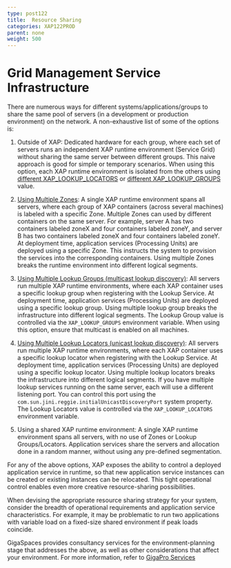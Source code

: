 ```yaml
---
type: post122
title:  Resource Sharing
categories: XAP122PROD
parent: none
weight: 500
---
```


# Grid Management Service Infrastructure

There are numerous ways for different systems/applications/groups to share the same pool of servers (in a development or production environment) on the network.  A non-exhaustive list of some of the options is:

1. Outside of XAP:  Dedicated hardware for each group, where each set of servers runs an independent XAP runtime environment (Service Grid) without sharing the same server between different groups.  This naive approach is good for simple or temporary scenarios. When using this option, each XAP runtime environment is isolated from the others using [different XAP_LOOKUP_LOCATORS](../-production-xap.considerations.html#running-multiple-locators) or [different XAP_LOOKUP_GROUPS](#running-multiple-groups) value.

2. [Using Multiple Zones](#running-multiple-zones):  A single XAP runtime environment spans all servers, where each group of XAP containers (across several machines) is labeled with a specific Zone.  Multiple Zones can used by different containers on the same server. For example,  server A has two containers labeled zoneX and four containers labeled zoneY, and server B has two containers labeled zoneX and four containers labeled zoneY.
At deployment time, application services (Processing Units) are deployed using a specific Zone. This instructs the system to provision the services into the corresponding containers.  Using multiple Zones breaks the runtime environment into different logical segments.

3. [Using Multiple Lookup Groups (multicast lookup discovery)](#running-multiple-groups):  All servers run multiple XAP runtime environments, where each XAP container uses a specific lookup group when registering with the Lookup Service.  At deployment time, application services (Processing Units) are deployed using a specific lookup group. Using multiple lookup group breaks the infrastructure into different logical segments. The Lookup Group value is controlled via the `XAP_LOOKUP_GROUPS` environment variable. When using this option, ensure that multicast is enabled on all machines.

4. [Using Multiple Lookup Locators (unicast lookup discovery)](#running-multiple-locators): All servers run multiple XAP runtime environments, where each XAP container uses a specific lookup locator when registering with the Lookup Service.  At deployment time, application services (Processing Units) are deployed using a specific lookup locator. Using multiple lookup locators breaks the infrastructure into different logical segments. If you have multiple lookup services running on the same server, each will use a different listening port. You can control this port using the `com.sun.jini.reggie.initialUnicastDiscoveryPort` system property. The Lookup Locators value is controlled via the `XAP_LOOKUP_LOCATORS` environment variable.

5. Using a shared XAP runtime environment: A single XAP runtime environment spans all servers, with no use of Zones or Lookup Groups/Locators.   Application services share the servers and allocation done in a random manner, without using any pre-defined segmentation.

For any of the above options, XAP exposes the ability to control a deployed application service in runtime, so that new application service instances can be created or existing instances can be relocated.  This tight operational control enables even more creative resource-sharing possibilities.

When devising the appropriate resource sharing strategy for your system, consider the breadth of operational requirements and application service characteristics. For example, it may be problematic to run two applications with variable load on a fixed-size shared environment if peak loads coincide.

GigaSpaces provides consultancy services for the environment-planning stage that addresses the above, as well as other considerations that affect your environment. For more information, refer to [GigaPro Services](http://www.gigaspaces.com/content/gigapro-full-services-offering-xap-customers)



